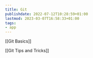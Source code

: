 ```yaml
---
title: Git
publishdate: 2022-07-12T10:28:59+01:00
lastmod: 2023-03-07T16:58:33+01:00
tags: 
- app
---
```








[[Git Basics]]



[[Git Tips and Tricks]]



